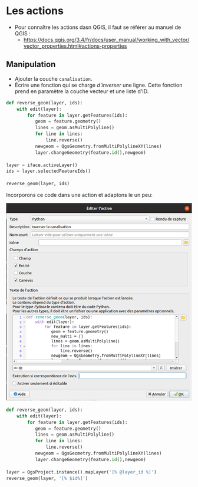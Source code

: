 # Les actions

* Pour connaître les actions dasn QGIS, il faut se référer au manuel de QGIS :
    * https://docs.qgis.org/3.4/fr/docs/user_manual/working_with_vector/vector_properties.html#actions-properties
    
## Manipulation

* Ajouter la couche `canalisation`.
* Écrire une fonction qui se charge *d'inverser* une ligne. Cette fonction prend en paramètre la couche vecteur et une liste d'ID.

```python
def reverse_geom(layer, ids):
    with edit(layer):
        for feature in layer.getFeatures(ids):
           geom = feature.geometry()
           lines = geom.asMultiPolyline()
           for line in lines:
               line.reverse() 
           newgeom = QgsGeometry.fromMultiPolylineXY(lines)
           layer.changeGeometry(feature.id(),newgeom)

layer = iface.activeLayer()
ids = layer.selectedFeatureIds()

reverse_geom(layer, ids)
```

Incorporons ce code dans une action et adaptons le un peu:

![Inverser canalisation](./media/action_inverser_ligne.png)

```python
def reverse_geom(layer, ids):
    with edit(layer):
        for feature in layer.getFeatures(ids):
           geom = feature.geometry()
           lines = geom.asMultiPolyline()
           for line in lines:
               line.reverse() 
           newgeom = QgsGeometry.fromMultiPolylineXY(lines)
           layer.changeGeometry(feature.id(),newgeom)

layer = QgsProject.instance().mapLayer('[% @layer_id %]')
reverse_geom(layer, '[% $id%]')
```